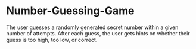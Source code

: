 # Number-Guessing-Game
The user guesses a randomly generated secret number within a given number of attempts. After each guess, the user gets hints on whether their guess is too high, too low, or correct.

